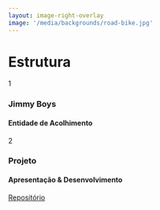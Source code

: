 ```yaml
---
layout: image-right-overlay
image: '/media/backgrounds/road-bike.jpg'
---
```


<h1 class="font-extrabold">Estrutura</h1>

<div class="flex flex-col gap-4">
  <div class="flex items-center gap-2">
    <div class="circle bg-beapt text-white">
      <div class="circle-txt">1</div>
    </div>
    <div>
      <h3 class="no-m no-p text-beapt-force font-bold-force">Jimmy Boys</h3>
      <h4 class="text-xs">Entidade de Acolhimento</h4>
    </div>
  </div>
  <div class="flex items-center gap-2">
    <div class="circle bg-beapt text-white">
      <div class="circle-txt">2</div>
    </div>
    <div>
      <h3 class="no-m no-p text-beapt-force font-bold-force">Projeto</h3>
      <h4 class="text-xs">Apresentação & Desenvolvimento</h4>
    </div>
  </div>
</div>


<div class="abs-tr mr-4 mt-4">
  <a href="https://gitlab.com" class="flex gap-2 items-center text-white !hover:text-beapt">
    <jam-gitlab />
    Repositório
  </a>
</div>